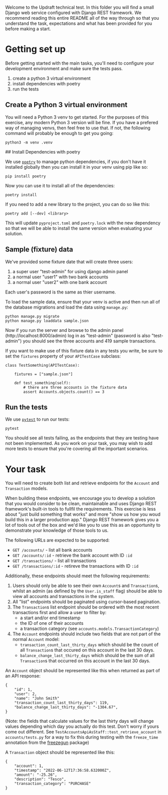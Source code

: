 Welcome to the Updraft technical test. In this folder you will find a small
Django web service configured with Django REST framework. We recommend reading
this entire README all of the way through so that you understand the task,
expectations and what has been provided for you before making a start.

# Getting set up

Before getting started with the main tasks, you'll need to configure your
development environment and make sure the tests pass.

1. create a python 3 virtual environment
2. install dependencies with poetry
3. run the tests

## Create a Python 3 virtual environment

You will need a Python 3 venv to get started. For the purposes of this exercise,
any modern Python 3 version will be fine. If you have a prefered way of managing
venvs, then feel free to use that. If not, the following command will probably
be enough to get you going:

```
python3 -m venv .venv
```

## Install Dependencies with poetry

We use [`poetry`](https://python-poetry.org/) to manage python dependencies, if
you don't have it installed globally then you can install it in your venv using
pip like so:

```
pip install poetry
```

Now you can use it to install all of the dependencies:

```
poetry install
```

If you need to add a new library to the project, you can do so like this:

```
poetry add [--dev] <library>
```

This will update `pyproject.toml` and `poetry.lock` with the new dependency so
that we will be able to install the same version when evaluating your solution.

## Sample (fixture) data

We've provided some fixture date that will create three users:

1. a super user "test-admin" for using django admin panel
2. a normal user "user1" with two bank accounts
3. a normal user "user2" with one bank account

Each user's password is the same as thier username.

To load the sample data, ensure that your venv is active and then run all of the
database migrations and load the data using `manage.py`:

```
python manage.py migrate
python manage.py loaddata sample.json
```

Now if you run the server and browse to the admin panel
(http://localhost:8000/admin) log in as "test-admin" (password is also
"test-admin") you should see the three accounts and 419 sample transactions.

If you want to make use of this fixture data in any tests you write, be sure to
set the `fixtures` property of your `APITestCase` subclass:

```
class TestSomething(APITestCase):

    fixtures = ["sample.json"]

    def test_something(self):
        # there are three accounts in the fixture data
        assert Accounts.objects.count() == 3
```

## Run the tests

We use [`pytest`](https://pytest.org/) to run our tests:

```
pytest
```

You should see all tests failing, as the endpoints that they are testing have
not been implemented. As you work on your task, you may wish to add more tests
to ensure that you're covering all the important scenarios.

# Your task

You will need to create both list and retrieve endpoints for the `Account` and
`Transaction` models.

When building these endpoints, we encourage you to develop a solution that you
would consider to be clean, maintainable and uses Django REST framework's
built-in tools to fullfil the requirements. This exercise is less about "just
build something that works" and more "show us how you woud build this in a
larger production app." Django REST framework gives you a lot of tools out of
the box and we'd like you to use this as an opportunity to demonstrate your
knowledge of those tools to us.

The following URLs are expected to be supported:

- `GET /accounts/` - list all bank accounts
- `GET /accounts/:id` - retrieve the bank account with ID `:id`
- `GET /transactions/` - list all transactions
- `GET /transactions/:id` - retireve the transactions with ID `:id`

Additionally, these endpoints should meet the following requirements:

1. Users should only be able to see their own `Account`s and `Transaction`s,
   whilst an admin (as defined by the `User.is_staff` flag) should be able to
   view all accounts and transactions in the system.
2. All "list" endpoints should be paginated using cursor-based pagination.
3. The `Transaction`s list endpoint should be ordered with the most recent
   transactions first and allow a user to filter by:
   - a start and/or end timestamp
   - the ID of one of their accounts
   - a transaction category (see `accounts.models.TransactionCategory`)
4. The `Account` endpoints should include two fields that are not part of the
   normal `Account` model:
   - `transaction_count_last_thirty_days` which should be the count of all
     `Transaction`s that occured on this account in the last 30 days.
   - `balance_change_last_thirty_days` which should be the sum of all
     `Transaction`s that occurred on this account in the last 30 days.

An `Account` object should be represented like this when returned as part of an
API response:

```
{
    "id": 1,
    "user": 2,
    "name": "John Smith"
    "transaction_count_last_thirty_days": 119,
    "balance_change_last_thirty_days": "-1304.67",
}
```

(Note: the fields that calculate values for the last thirty days will change
values depending which day you actually do this test. Don't worry if yours come
out different. See `TestAccountsApiAsStaff::test_retrieve_account` in
`accounts/tests.py` for a way to fix this during testing with the `freeze_time`
annotation from the [freezegun](https://github.com/spulec/freezegun) package)

A `Transaction` object should be represented like this:

```
{
    "account": 1,
    "timestamp": "2022-06-12T17:36:58.632000Z",
    "amount": "-25.26",
    "description": "Tesco",
    "transaction_category": "PURCHASE"
}
```
